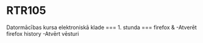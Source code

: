 # RTR105
Datormācības kursa elektroniskā klade
=== 1. stunda ===
firefox & -Atverēt firefox
history -Atvērt vēsturi
